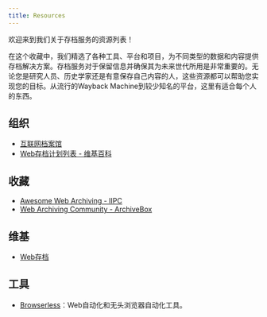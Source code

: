 ```yaml
---
title: Resources
---
```


欢迎来到我们关于存档服务的资源列表！

在这个收藏中，我们精选了各种工具、平台和项目，为不同类型的数据和内容提供存档解决方案。存档服务对于保留信息并确保其为未来世代所用是非常重要的。无论您是研究人员、历史学家还是有意保存自己内容的人，这些资源都可以帮助您实现您的目标。从流行的Wayback Machine到较少知名的平台，这里有适合每个人的东西。

## 组织

- [互联网档案馆](https://web.archive.org/)
- [Web存档计划列表 - 维基百科](https://en.wikipedia.org/wiki/List_of_Web_archiving_initiatives)

## 收藏

- [Awesome Web Archiving - IIPC](https://github.com/iipc/awesome-web-archiving)
- [Web Archiving Community - ArchiveBox](https://github.com/ArchiveBox/ArchiveBox/wiki/Web-Archiving-Community)

## 维基

- [Web存档](https://en.wikipedia.org/wiki/Web_archiving)

## 工具

- [Browserless](https://www.browserless.io/)：Web自动化和无头浏览器自动化工具。

